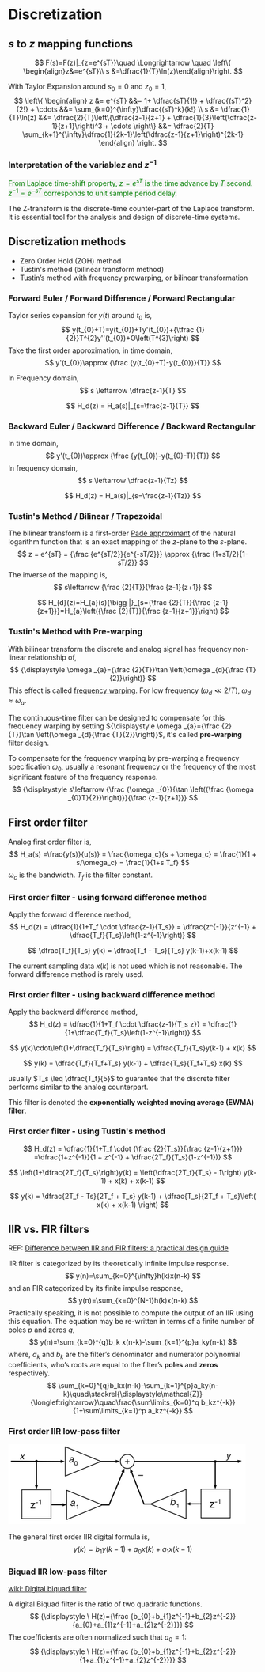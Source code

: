 # Discretization

## $s$ to $z$ mapping functions

$$
F(s)=F(z)|_{z=e^{sT}}\quad \Longrightarrow \quad \left\{ \begin{align}z&=e^{sT}\\
s &=\dfrac{1}{T}\ln(z)\end{align}\right.
$$

With Taylor Expansion around $s_0=0$ and $z_0=1$, 
$$
\left\{
\begin{align}
z &= e^{sT} &&= 1+ \dfrac{sT}{1!} + \dfrac{(sT)^2}{2!} + \cdots &&= \sum_{k=0}^{\infty}\dfrac{(sT)^k}{k!} \\
s &= \dfrac{1}{T}\ln(z) &&= \dfrac{2}{T}\left\{\dfrac{z-1}{z+1} + \dfrac{1}{3}\left(\dfrac{z-1}{z+1}\right)^3 + \cdots \right\} &&= \dfrac{2}{T} \sum_{k+1}^{\infty}\dfrac{1}{2k-1}\left(\dfrac{z-1}{z+1}\right)^{2k-1}
\end{align}
\right.
$$

### Interpretation of the variable$z$ and  $z^{-1}$

<span style="color:Green; background-color:WhiteSmoke">From Laplace time-shift property, $z=e^{sT}$ is the time advance by $T$ second. $z^{-1}=e^{-sT}$ corresponds to unit sample period delay.</span>

The Z-transform is the discrete-time counter-part of the Laplace transform. It is essential tool for the analysis and design of discrete-time systems. 

## Discretization methods

- Zero Order Hold (ZOH) method
- Tustin's method (bilinear transform method)
- Tustin’s method with frequency prewarping, or bilinear transformation

### Forward Euler / Forward Difference / Forward Rectangular

Taylor series expansion for $y(t)$ around $t_0$ is,  
$$
y(t_{0}+T)=y(t_{0})+Ty'(t_{0})+{\tfrac {1}{2}}T^{2}y''(t_{0})+O\left(T^{3}\right)
$$
Take the first order approximation, in time domain,
$$
y'(t_{0})\approx {\frac {y(t_{0}+T)-y(t_{0})}{T}}
$$

In Frequency domain, 
$$
s \leftarrow \dfrac{z-1}{T}
$$

$$
H_d(z) = H_a(s)|_{s=\frac{z-1}{T}}
$$

### Backward Euler / Backward Difference / Backward Rectangular

In time domain, 
$$
y'(t_{0})\approx {\frac {y(t_{0})-y(t_{0}-T)}{T}}
$$
In frequency domain, 
$$
s \leftarrow \dfrac{z-1}{Tz}
$$

$$
H_d(z) = H_a(s)|_{s=\frac{z-1}{Tz}}
$$

### Tustin's Method / Bilinear / Trapezoidal

The bilinear transform is a first-order [Padé approximant](https://en.wikipedia.org/wiki/Padé_approximant) of the natural logarithm function that is an exact mapping of the *z*-plane to the *s*-plane.
$$
z = e^{sT} = {\frac {e^{sT/2}}{e^{-sT/2}}} \approx {\frac {1+sT/2}{1-sT/2}}
$$
The inverse of the mapping is, 
$$
s\leftarrow {\frac {2}{T}}{\frac {z-1}{z+1}}
$$

$$
H_{d}(z)=H_{a}(s){\bigg |}_{s={\frac {2}{T}}{\frac {z-1}{z+1}}}=H_{a}\left({\frac {2}{T}}{\frac {z-1}{z+1}}\right)
$$



### Tustin's Method with Pre-warping

With bilinear transform the discrete and analog signal has frequency non-linear relationship of,
$$
{\displaystyle \omega _{a}={\frac {2}{T}}\tan \left(\omega _{d}{\frac {T}{2}}\right)}
$$
This effect is called [frequency warping](https://en.wikipedia.org/wiki/Bilinear_transform#Frequency_warping). For low frequency (${\displaystyle \omega _{d}\ll 2/T}$), ${\displaystyle \omega _{d}\approx \omega _{a}}$.

The continuous-time filter can be designed to compensate for this frequency warping by setting ${\displaystyle \omega _{a}={\frac {2}{T}}\tan \left(\omega _{d}{\frac {T}{2}}\right)}$, it's called **pre-warping** filter design.

To compensate for the frequency warping by pre-warping a frequency specification $\omega _{0}$, usually a resonant frequency or the frequency of the most significant feature of the frequency response.
$$
{\displaystyle s\leftarrow {\frac {\omega _{0}}{\tan \left({\frac {\omega _{0}T}{2}}\right)}}{\frac {z-1}{z+1}}}
$$

## First order filter

Analog first order filter is,
$$
H_a(s) =\frac{y(s)}{u(s)} = \frac{\omega_c}{s + \omega_c} = \frac{1}{1 + s/\omega_c} = \frac{1}{1+s T_f}
$$
$\omega_c$ is the bandwidth. $T_f$ is the filter constant. 

### First order filter - using forward difference method

Apply the forward difference method, 
$$
H_d(z) = \dfrac{1}{1+T_f \cdot \dfrac{z-1}{T_s}} = \dfrac{z^{-1}}{z^{-1} + \dfrac{T_f}{T_s}\left(1-z^{-1}\right)}
$$

$$
\dfrac{T_f}{T_s} y(k) = \dfrac{T_f - T_s}{T_s} y(k-1)+x(k-1)
$$

The current sampling data $x(k)$ is not used which is not reasonable. The forward difference method is rarely used. 

### First order filter - using backward difference method

Apply the backward difference method,
$$
H_d(z) = \dfrac{1}{1+T_f \cdot \dfrac{z-1}{T_s z}} = \dfrac{1}{1+\dfrac{T_f}{T_s}\left(1-z^{-1}\right)}
$$

$$
y(k)\cdot\left(1+\dfrac{T_f}{T_s}\right) = \dfrac{T_f}{T_s}y(k-1) + x(k)
$$

$$
y(k) = \dfrac{T_f}{T_f+T_s} y(k-1) + \dfrac{T_s}{T_f+T_s} x(k)
$$

usually $T_s \leq \dfrac{T_f}{5}$ to guarantee that the discrete filter performs similar to the analog counterpart. 

This filter is denoted the **exponentially weighted moving average (EWMA) filter**.

### First order filter - using Tustin's method

$$
H_d(z) = \dfrac{1}{1+T_f \cdot {\frac {2}{T_s}}{\frac {z-1}{z+1}}}
=\dfrac{1+z^{-1}}{1 + z^{-1} + \dfrac{2T_f}{T_s}(1-z^{-1})}
$$

$$
\left(1+\dfrac{2T_f}{T_s}\right)y(k) = \left(\dfrac{2T_f}{T_s} - 1\right) y(k-1) + x(k) + x(k-1)
$$

$$
y(k) = \dfrac{2T_f - Ts}{2T_f + T_s} y(k-1) + \dfrac{T_s}{2T_f + T_s}\left( x(k) + x(k-1) \right)
$$

## IIR vs. FIR filters

REF: [Difference between IIR and FIR filters: a practical design guide](https://www.advsolned.com/difference-between-iir-and-fir-filters-a-practical-design-guide/)

IIR filter is categorized by its theoretically infinite impulse response. 
$$
y(n)=\sum_{k=0}^{\infty}h(k)x(n-k)
$$
and an FIR categorized by its finite impulse response,
$$
y(n)=\sum_{k=0}^{N-1}h(k)x(n-k)
$$
Practically speaking, it is not possible to compute the output of an IIR using this equation. The equation may be re-written in terms of a finite number of poles $p$ and zeros $q$, 
$$
y(n)=\sum_{k=0}^{q}b_k x(n-k)-\sum_{k=1}^{p}a_ky(n-k)
$$
where, $a_k$ and $b_k$ are the filter’s denominator and numerator polynomial coefficients, who’s roots are equal to the filter’s **poles** and **zeros** respectively.
$$
\sum_{k=0}^{q}b_kx(n-k)-\sum_{k=1}^{p}a_ky(n-k)\quad\stackrel{\displaystyle\mathcal{Z}}{\longleftrightarrow}\quad\frac{\sum\limits_{k=0}^q b_kz^{-k}}{1+\sum\limits_{k=1}^p a_kz^{-k}}
$$

### First order IIR low-pass filter 

<img src="./assets/rs=w_1280.webp" width="480px" />

The general first order IIR digital formula is, 
$$
y(k) = b_1 y(k-1) + a_0 x(k) + a_1 x(k-1)
$$

### Biquad IIR low-pass filter

[wiki: Digital biquad filter](https://en.wikipedia.org/wiki/Digital_biquad_filter)

A digital Biquad filter is the ratio of two quadratic functions.
$$
{\displaystyle \ H(z)={\frac {b_{0}+b_{1}z^{-1}+b_{2}z^{-2}}{a_{0}+a_{1}z^{-1}+a_{2}z^{-2}}}}
$$
The coefficients are often normalized such that $a_0 = 1$:
$$
{\displaystyle \ H(z)={\frac {b_{0}+b_{1}z^{-1}+b_{2}z^{-2}}{1+a_{1}z^{-1}+a_{2}z^{-2}}}}
$$



